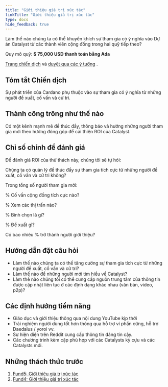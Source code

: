 ```yaml
---
title: "Giới thiệu giá trị xúc tác"
linkTitle: "Giới thiệu giá trị xúc tác"
type: docs
hide_feedback: true
---
```


Làm thế nào chúng ta có thể khuyến khích sự tham gia có ý nghĩa vào Dự án Catalyst từ các thành viên cộng đồng trong hai quỹ tiếp theo?

Quy mô quỹ: **$ 75,000 USD thanh toán bằng Ada**

[Trang chiến dịch](https://cardano.ideascale.com/a/campaign-home/26106) và [duyệt qua các ý tưởng](https://cardano.ideascale.com/a/ideas/top/campaign-filter/byids/campaigns/26106/stage/unspecified) .

## Tóm tắt Chiến dịch

Sự phát triển của Cardano phụ thuộc vào sự tham gia có ý nghĩa từ những người đề xuất, cố vấn và cử tri.

## Thành công trông như thế nào

Có một kênh mạnh mẽ để thúc đẩy, thông báo và hướng những người tham gia mới theo hướng đóng góp để cải thiện ROI của Catalyst.

## Chỉ số chính để đánh giá

Để đánh giá ROI của thử thách này, chúng tôi sẽ tự hỏi:

Chúng ta có quản lý để thúc đẩy sự tham gia tích cực từ những người đề xuất, cố vấn và cử tri không?

Trong tổng số người tham gia mới:

% Cố vấn cộng đồng tích cực nào?

% Xem các thị trấn nào?

% Bình chọn là gì?

% Đề xuất gì?

Có bao nhiêu % trở thành người giới thiệu?

## Hướng dẫn đặt câu hỏi

- Làm thế nào chúng ta có thể tăng cường sự tham gia tích cực từ những người đề xuất, cố vấn và cử tri?
- Làm thế nào để những người mới tìm hiểu về Catalyst?
- Làm thế nào chúng tôi có thể cung cấp nguồn trung tâm của thông tin được cập nhật liên tục ở các định dạng khác nhau (văn bản, video, p2p)?

## Các định hướng tiềm năng

- Giáo dục và giới thiệu thông qua nội dung YouTube kịp thời
- Trải nghiệm người dùng tốt hơn thông qua hỗ trợ ví phần cứng, hỗ trợ Daedalus / yoroi vv.
- Sự hiện diện trên Reddit cung cấp thông tin đáng tin cậy.
- Các chương trình kèm cặp phù hợp với các Catalysts kỳ cựu và các Catalysts mới.

## Những thách thức trước

1. [Fund5: Giới thiệu giá trị xúc tác](https://cardano.ideascale.com/a/campaign-home/25944)
2. [Fund4: Giới thiệu giá trị xúc tác](https://cardano.ideascale.com/a/campaign-home/25872)
